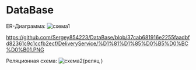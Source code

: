 # DataBase

ER-Диаграмма:
![схема1](https://user-images.githubusercontent.com/95088360/158701805-96baac37-0ab6-4270-a5e2-447d2a11aaa3.PNG)

https://github.com/Sergey854223/DataBase/blob/37cab681916e2255faadbfd82361c9c1ccfb2ecf/DeliveryService/%D1%81%D1%85%D0%B5%D0%BC%D0%B01.PNG

Реляционная схема:
![схема2(реляц )](https://user-images.githubusercontent.com/95088360/158701564-1417a782-8de6-425c-b8cb-2a0a0b42931a.PNG)
